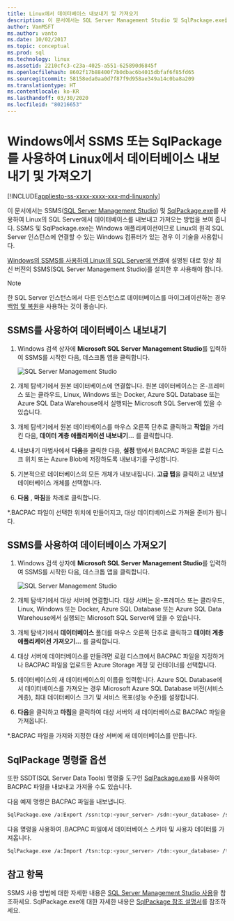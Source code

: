 ```yaml
---
title: Linux에서 데이터베이스 내보내기 및 가져오기
description: 이 문서에서는 SQL Server Management Studio 및 SqlPackage.exe를 사용하여 SQL Server on Linux에서 데이터베이스를 내보내고 가져오는 방법을 보여 줍니다.
author: VanMSFT
ms.author: vanto
ms.date: 10/02/2017
ms.topic: conceptual
ms.prod: sql
ms.technology: linux
ms.assetid: 2210cfc3-c23a-4025-a551-625890d6845f
ms.openlocfilehash: 8602f17b88400f7b0dbac6b4015dbfaf6f85fd65
ms.sourcegitcommit: 58158eda0aa0d7f87f9d958ae349a14c0ba8a209
ms.translationtype: HT
ms.contentlocale: ko-KR
ms.lasthandoff: 03/30/2020
ms.locfileid: "80216653"
---
```

# <a name="export-and-import-a-database-on-linux-with-ssms-or-sqlpackageexe-on-windows"></a>Windows에서 SSMS 또는 SqlPackage를 사용하여 Linux에서 데이터베이스 내보내기 및 가져오기

[!INCLUDE[appliesto-ss-xxxx-xxxx-xxx-md-linuxonly](../includes/appliesto-ss-xxxx-xxxx-xxx-md-linuxonly.md)]

이 문서에서는 SSMS([SQL Server Management Studio](../ssms/download-sql-server-management-studio-ssms.md)) 및 [SqlPackage.exe](https://msdn.microsoft.com/library/hh550080.aspx)를 사용하여 Linux의 SQL Server에서 데이터베이스를 내보내고 가져오는 방법을 보여 줍니다. SSMS 및 SqlPackage.exe는 Windows 애플리케이션이므로 Linux의 원격 SQL Server 인스턴스에 연결할 수 있는 Windows 컴퓨터가 있는 경우 이 기술을 사용합니다.

[Windows의 SSMS를 사용하여 Linux의 SQL Server에 연결](sql-server-linux-manage-ssms.md)에 설명된 대로 항상 최신 버전의 SSMS(SQL Server Management Studio)를 설치한 후 사용해야 합니다.

> [!NOTE]
> 한 SQL Server 인스턴스에서 다른 인스턴스로 데이터베이스를 마이그레이션하는 경우 [백업 및 복원](sql-server-linux-migrate-restore-database.md)을 사용하는 것이 좋습니다.

## <a name="export-a-database-with-ssms"></a>SSMS를 사용하여 데이터베이스 내보내기

1. Windows 검색 상자에 **Microsoft SQL Server Management Studio**를 입력하여 SSMS를 시작한 다음, 데스크톱 앱을 클릭합니다.

    ![SQL Server Management Studio](./media/sql-server-linux-manage-ssms/ssms.png) 

2. 개체 탐색기에서 원본 데이터베이스에 연결합니다. 원본 데이터베이스는 온-프레미스 또는 클라우드, Linux, Windows 또는 Docker, Azure SQL Database 또는 Azure SQL Data Warehouse에서 실행되는 Microsoft SQL Server에 있을 수 있습니다.

3. 개체 탐색기에서 원본 데이터베이스를 마우스 오른쪽 단추로 클릭하고 **작업**을 가리킨 다음, **데이터 계층 애플리케이션 내보내기...** 를 클릭합니다.

4. 내보내기 마법사에서 **다음**을 클릭한 다음, **설정** 탭에서 BACPAC 파일을 로컬 디스크 위치 또는 Azure Blob에 저장하도록 내보내기를 구성합니다.

5. 기본적으로 데이터베이스의 모든 개체가 내보내집니다. **고급 탭**을 클릭하고 내보낼 데이터베이스 개체를 선택합니다.

6. **다음** , **마침**을 차례로 클릭합니다.

*.BACPAC 파일이 선택한 위치에 만들어지고, 대상 데이터베이스로 가져올 준비가 됩니다.

## <a name="import-a-database-with-ssms"></a>SSMS를 사용하여 데이터베이스 가져오기

1. Windows 검색 상자에 **Microsoft SQL Server Management Studio**를 입력하여 SSMS를 시작한 다음, 데스크톱 앱을 클릭합니다.

    ![SQL Server Management Studio](./media/sql-server-linux-manage-ssms/ssms.png) 

2. 개체 탐색기에서 대상 서버에 연결합니다. 대상 서버는 온-프레미스 또는 클라우드, Linux, Windows 또는 Docker, Azure SQL Database 또는 Azure SQL Data Warehouse에서 실행되는 Microsoft SQL Server에 있을 수 있습니다.

3. 개체 탐색기에서 **데이터베이스** 폴더를 마우스 오른쪽 단추로 클릭하고 **데이터 계층 애플리케이션 가져오기...** 를 클릭합니다.

4. 대상 서버에 데이터베이스를 만들려면 로컬 디스크에서 BACPAC 파일을 지정하거나 BACPAC 파일을 업로드한 Azure Storage 계정 및 컨테이너를 선택합니다.

5. 데이터베이스의 새 데이터베이스의 이름을 입력합니다. Azure SQL Database에서 데이터베이스를 가져오는 경우 Microsoft Azure SQL Database 버전(서비스 계층), 최대 데이터베이스 크기 및 서비스 목표(성능 수준)를 설정합니다.

6. **다음**을 클릭하고 **마침**을 클릭하여 대상 서버의 새 데이터베이스로 BACPAC 파일을 가져옵니다.

*.BACPAC 파일을 가져와 지정한 대상 서버에 새 데이터베이스를 만듭니다.

## <a name="sqlpackage-command-line-option"></a><a id="sqlpackage"></a> SqlPackage 명령줄 옵션

또한 SSDT(SQL Server Data Tools) 명령줄 도구인 [SqlPackage.exe](https://msdn.microsoft.com/library/hh550080.aspx)를 사용하여 BACPAC 파일을 내보내고 가져올 수도 있습니다.

다음 예제 명령은 BACPAC 파일을 내보냅니다.

```bash
SqlPackage.exe /a:Export /ssn:tcp:<your_server> /sdn:<your_database> /su:<username> /sp:<password> /tf:<path_to_bacpac>
```

다음 명령을 사용하여 .BACPAC 파일에서 데이터베이스 스키마 및 사용자 데이터를 가져옵니다.

```bash
SqlPackage.exe /a:Import /tsn:tcp:<your_server> /tdn:<your_database> /tu:<username> /tp:<password> /sf:<path_to_bacpac>

```

## <a name="see-also"></a>참고 항목
SSMS 사용 방법에 대한 자세한 내용은 [SQL Server Management Studio 사용](https://msdn.microsoft.com/library/ms174173.aspx)을 참조하세요. SqlPackage.exe에 대한 자세한 내용은 [SqlPackage 참조 설명서](https://msdn.microsoft.com/library/hh550080.aspx)를 참조하세요.

